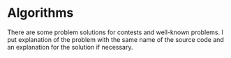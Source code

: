 # Algorithms
There are some problem solutions for contests and well-known problems.
I put explanation of the problem with the same name of the source code and an explanation for the solution if necessary.
